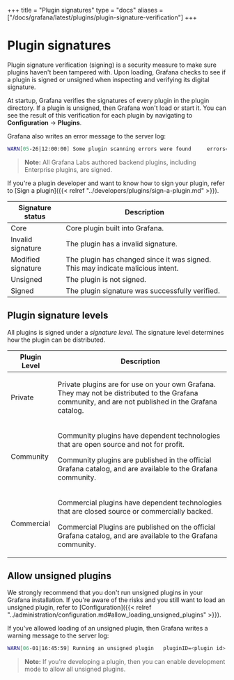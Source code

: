 +++
title = "Plugin signatures"
type = "docs"
aliases = ["/docs/grafana/latest/plugins/plugin-signature-verification"]
+++

# Plugin signatures

Plugin signature verification (signing) is a security measure to make sure plugins haven't been tampered with. Upon loading, Grafana checks to see if a plugin is signed or unsigned when inspecting and verifying its digital signature.

At startup, Grafana verifies the signatures of every plugin in the plugin directory. If a plugin is unsigned, then Grafana won't load or start it. You can see the result of this verification for each plugin by navigating to **Configuration** -> **Plugins**.

Grafana also writes an error message to the server log:

```bash
WARN[05-26|12:00:00] Some plugin scanning errors were found     errors="plugin '<plugin id>' is unsigned, plugin '<plugin id>' has an invalid signature"
```

> **Note:** All Grafana Labs authored backend plugins, including Enterprise plugins, are signed.

If you're a plugin developer and want to know how to sign your plugin, refer to [Sign a plugin]({{< relref "../developers/plugins/sign-a-plugin.md" >}}).

| Signature status | Description |
| ---------------- | ----------- |
| Core | Core plugin built into Grafana. |
| Invalid signature | The plugin has a invalid signature. |
| Modified signature | The plugin has changed since it was signed. This may indicate malicious intent. |
| Unsigned | The plugin is not signed. |
| Signed | The plugin signature was successfully verified. |

## Plugin signature levels

All plugins is signed under a _signature level_. The signature level determines how the plugin can be distributed.

|**Plugin Level**|**Description**|
|---|---|
|Private|<p>Private plugins are for use on your own Grafana. They may not be distributed to the Grafana community, and are not published in the Grafana catalog.</p>|
|Community|<p>Community plugins have dependent technologies that are open source and not for profit.</p><p>Community plugins are published in the official Grafana catalog, and are available to the Grafana community.</p>|
|Commercial|<p>Commercial plugins have dependent technologies that are closed source or commercially backed.</p><p>Commercial Plugins are published on the official Grafana catalog, and are available to the Grafana community.</p>|

## Allow unsigned plugins

We strongly recommend that you don't run unsigned plugins in your Grafana installation. If you're aware of the risks and you still want to load an unsigned plugin, refer to [Configuration]({{< relref "../administration/configuration.md#allow_loading_unsigned_plugins" >}}).

If you've allowed loading of an unsigned plugin, then Grafana writes a warning message to the server log:

```bash
WARN[06-01|16:45:59] Running an unsigned plugin   pluginID=<plugin id>
```

> **Note:** If you're developing a plugin, then you can enable development mode to allow all unsigned plugins.
